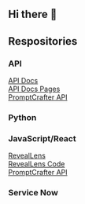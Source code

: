 ## Hi there 👋

## Respositories

### API
[API Docs](https://github.com/tihsle/to-do-service-sp25) <br/>
[API Docs Pages](https://tihsle.github.io/to-do-service-sp25/) <br/>
[PromptCrafter API](https://github.com/tihsle/PromptCrafter) <br/>

### Python

### JavaScript/React
[RevealLens](https://reveallens.vercel.app/) <br/>
[RevealLens Code](https://github.com/tihsle/320-win25-finalproject-tihsle)<br/>
[PromptCrafter API](https://github.com/tihsle/PromptCrafter) <br/>

### Service Now





<!--
**tihsle/tihsle** is a ✨ _special_ ✨ repository because its `README.md` (this file) appears on your GitHub profile.

Here are some ideas to get you started:

- 🔭 I’m currently working on ...
- 🌱 I’m currently learning ...
- 👯 I’m looking to collaborate on ...
- 🤔 I’m looking for help with ...
- 💬 Ask me about ...
- 📫 How to reach me: ...
- 😄 Pronouns: ...
- ⚡ Fun fact: ...
-->
